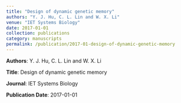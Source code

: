 ```yaml
---
title: "Design of dynamic genetic memory"
authors: "Y. J. Hu, C. L. Lin and W. X. Li"
venue: "IET Systems Biology"
date: 2017-01-01
collection: publications
category: manuscripts
permalink: /publication/2017-01-design-of-dynamic-genetic-memory
---
```


**Authors**: Y. J. Hu, C. L. Lin and W. X. Li

**Title**: Design of dynamic genetic memory

**Journal**: IET Systems Biology

**Publication Date**: 2017-01-01
